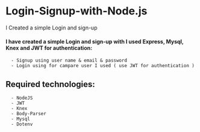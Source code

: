 # Login-Signup-with-Node.js

I Created a simple Login and sign-up 

#### I have created a simple Login and sign-up with I used Express, Mysql, Knex and JWT for authentication:

      - Signup using user name & email & password
      - Login using for campare user I used ( use JWT for authentication )
      
## Required technologies:

      - NodeJS
      - JWT
      - Knex
      - Body-Parser
      - Mysql
      - Dotenv
